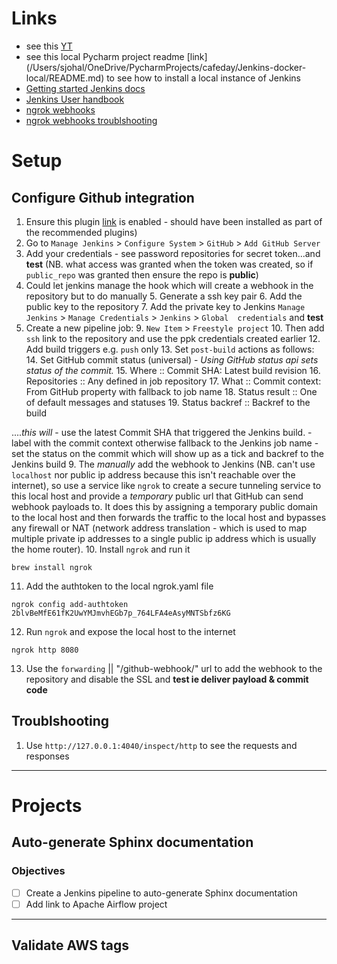 # Links
- see this [YT](https://www.youtube.com/watch?v=jSm0YZ-NQAc)
- see this local Pycharm project readme [link]
  (/Users/sjohal/OneDrive/PycharmProjects/cafeday/Jenkins-docker-local/README.md) to see how to 
  install a local instance of Jenkins
- [Getting started Jenkins docs](https://www.jenkins.io/pipeline/getting-started-pipelines/)
- [Jenkins User handbook](https://www.jenkins.io/doc/book/pipeline/getting-started/)
- [ngrok webhooks](https://ngrok.com/docs/integrations/github/webhooks/)
- [ngrok webhooks troublshooting](https://docs.github.com/en/webhooks/testing-and-troubleshooting-webhooks/testing-webhooks)

# Setup
## Configure Github integration

1. Ensure this plugin [link](https://plugins.jenkins.io/github/) is enabled - should have been installed as part 
   of the recommended plugins)
2. Go to `Manage Jenkins` > `Configure System` > `GitHub` > `Add GitHub Server`
3. Add your credentials - see password repositories for secret token...and **test** (NB. what access 
   was granted when the token was created, so if `public_repo` was granted then ensure the repo is 
   **public**)
4. Could let jenkins manage the hook which will create a webhook in the repository but to do manually
   5. Generate a ssh key pair
   6. Add the public key to the repository
   7. Add the private key to Jenkins `Manage Jenkins` > `Manage Credentials` > `Jenkins` > `Global 
      credentials` and **test**
8. Create a new pipeline job:
   9. `New Item` > `Freestyle project`
   10. Then add `ssh` link to the repository and use the ppk credentials created earlier
   12. Add build triggers e.g. `push` only
   13. Set `post-build` actions as follows:
       14. Set GitHub commit status (universal) - _Using GitHub status api sets status of the commit._
       15. Where :: Commit SHA: Latest build revision 
       16. Repositories :: Any defined in job repository 
       17. What :: Commit context: From GitHub property with fallback to job name 
       18. Status result :: One of default messages and statuses 
       19. Status backref :: Backref to the build
       
...._this will_ 
       - use the latest Commit SHA that triggered the Jenkins build. 
       - label with the commit context otherwise fallback to the Jenkins job name 
       - set the status on the commit which will show up as a tick and backref to the Jenkins build
9. The _manually_ add the webhook to Jenkins (NB. can't use `localhost` nor public ip address because 
   this isn't reachable over the internet), so use a service like `ngrok` to create a secure 
   tunneling service to this local host and provide a _temporary_ public url that GitHub can send 
   webhook payloads to. It does this by assigning a temporary public domain to the local host and 
   then forwards the traffic to the local host and bypasses any firewall or NAT (network address 
   translation - which is used to map multiple private ip addresses to a single public ip address 
   which is usually the home router).
10. Install `ngrok` and run it
```shell
brew install ngrok
```
11. Add the authtoken to the local ngrok.yaml file
```shell
ngrok config add-authtoken 2blvBeMfE61fK2UwYMJmvhEGb7p_764LFA4eAsyMNTSbfz6KG
```
12. Run `ngrok` and expose the local host to the internet
```shell
ngrok http 8080
```
13. Use the `forwarding` || "/github-webhook/" url to add the webhook to the repository and disable 
    the SSL and **test ie deliver payload & commit code**

## Troublshooting
1. Use `http://127.0.0.1:4040/inspect/http` to see the requests and responses

---
# Projects
## Auto-generate Sphinx documentation
### Objectives
- [ ] Create a Jenkins pipeline to auto-generate Sphinx documentation
- [ ] Add link to Apache Airflow project
---

## Validate AWS tags

